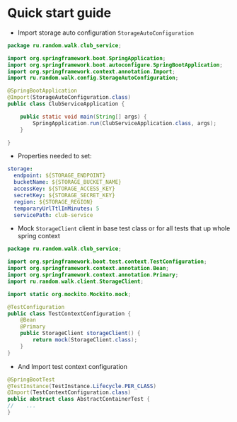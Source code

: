 # Quick start guide
- Import storage auto configuration `StorageAutoConfiguration`
```java
package ru.random.walk.club_service;

import org.springframework.boot.SpringApplication;
import org.springframework.boot.autoconfigure.SpringBootApplication;
import org.springframework.context.annotation.Import;
import ru.random.walk.config.StorageAutoConfiguration;

@SpringBootApplication
@Import(StorageAutoConfiguration.class)
public class ClubServiceApplication {

    public static void main(String[] args) {
        SpringApplication.run(ClubServiceApplication.class, args);
    }

}
```
- Properties needed to set:
```yaml
storage:
  endpoint: ${STORAGE_ENDPOINT}
  bucketName: ${STORAGE_BUCKET_NAME}
  accessKey: ${STORAGE_ACCESS_KEY}
  secretKey: ${STORAGE_SECRET_KEY}
  region: ${STORAGE_REGION}
  temporaryUrlTtlInMinutes: 5
  servicePath: club-service
```
- Mock `StorageClient` client in base test class or for all tests that up whole spring context
```java
package ru.random.walk.club_service;

import org.springframework.boot.test.context.TestConfiguration;
import org.springframework.context.annotation.Bean;
import org.springframework.context.annotation.Primary;
import ru.random.walk.client.StorageClient;

import static org.mockito.Mockito.mock;

@TestConfiguration
public class TestContextConfiguration {
    @Bean
    @Primary
    public StorageClient storageClient() {
        return mock(StorageClient.class);
    }
}
```
- And Import test context configuration
```java
@SpringBootTest
@TestInstance(TestInstance.Lifecycle.PER_CLASS)
@Import(TestContextConfiguration.class)
public abstract class AbstractContainerTest {
//    ...
}
```
